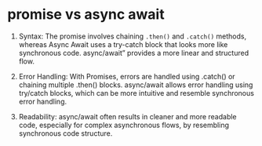 # promise vs async await

1. Syntax: The promise involves chaining `.then()` and `.catch()` methods, whereas Async Await uses a try-catch block that looks more like synchronous code. async/await” provides a more linear and structured flow.

2. Error Handling: With Promises, errors are handled using .catch() or chaining multiple .then() blocks. async/await allows error handling using try/catch blocks, which can be more intuitive and resemble synchronous error handling.

3. Readability: async/await often results in cleaner and more readable code, especially for complex asynchronous flows, by resembling synchronous code structure.
